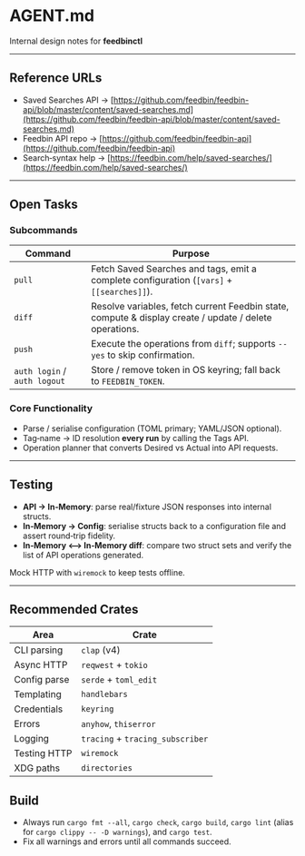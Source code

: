 # AGENT.md

Internal design notes for **feedbinctl**

---

## Reference URLs

* Saved Searches API → [https://github.com/feedbin/feedbin-api/blob/master/content/saved-searches.md](https://github.com/feedbin/feedbin-api/blob/master/content/saved-searches.md)
* Feedbin API repo   → [https://github.com/feedbin/feedbin-api](https://github.com/feedbin/feedbin-api)
* Search‑syntax help → [https://feedbin.com/help/saved-searches/](https://feedbin.com/help/saved-searches/)

---

## Open Tasks

### Subcommands

| Command                      | Purpose                                                                                                |
| ---------------------------- | ------------------------------------------------------------------------------------------------------ |
| `pull`                       | Fetch Saved Searches and tags, emit a complete configuration (`[vars]` + `[[searches]]`).              |
| `diff`                       | Resolve variables, fetch current Feedbin state, compute & display create / update / delete operations. |
| `push`                       | Execute the operations from `diff`; supports `--yes` to skip confirmation.                             |
| `auth login` / `auth logout` | Store / remove token in OS keyring; fall back to `FEEDBIN_TOKEN`.                                      |

### Core Functionality

* Parse / serialise configuration (TOML primary; YAML/JSON optional).
* Tag‑name → ID resolution **every run** by calling the Tags API.
* Operation planner that converts Desired vs Actual into API requests.

---

## Testing

* **API → In‑Memory**: parse real/fixture JSON responses into internal structs.
* **In‑Memory → Config**: serialise structs back to a configuration file and assert round‑trip fidelity.
* **In‑Memory ⟷ In‑Memory diff**: compare two struct sets and verify the list of API operations generated.

Mock HTTP with `wiremock` to keep tests offline.

---

## Recommended Crates

| Area         | Crate                            |
| ------------ | -------------------------------- |
| CLI parsing  | `clap` (v4)                      |
| Async HTTP   | `reqwest` + `tokio`              |
| Config parse | `serde` + `toml_edit`            |
| Templating   | `handlebars`                     |
| Credentials  | `keyring`                        |
| Errors       | `anyhow`, `thiserror`            |
| Logging      | `tracing` + `tracing_subscriber` |
| Testing HTTP | `wiremock`                       |
| XDG paths    | `directories`                    |

## Build

* Always run `cargo fmt --all`, `cargo check`, `cargo build`, `cargo lint` (alias
  for `cargo clippy -- -D warnings`), and `cargo test`.
* Fix all warnings and errors until all commands succeed.
